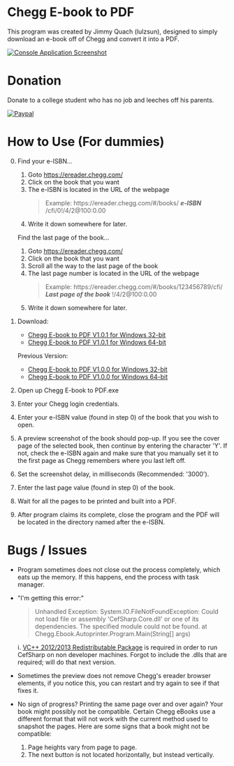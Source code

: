 # Chegg E-book to PDF
This program was created by Jimmy Quach (lulzsun), designed to simply download an e-book off of Chegg and convert it into a PDF.

[![Console Application Screenshot](http://i.imgur.com/IoUZt6K.png)](http://i.imgur.com/IoUZt6K.png)

# Donation
Donate to a college student who has no job and leeches off his parents.

[![Paypal](http://i.imgur.com/k53FXKP.gif)](https://www.paypal.me/jminquach)

# How to Use (For dummies)
0. Find your e-ISBN...
      1. Goto https://ereader.chegg.com/
      2. Click on the book that you want
      3. The e-ISBN is located in the URL of the webpage
          > Example: ht&#8203;tps://ereader.chegg.com/#/books/ ***e-ISBN*** /cfi/0!/4/2@100:0.00
      4. Write it down somewhere for later.
      
      Find the last page of the book...
      1. Goto https://ereader.chegg.com/
      2. Click on the book that you want
      3. Scroll all the way to the last page of the book
      4. The last page number is located in the URL of the webpage
          > Example: ht&#8203;tps://ereader.chegg.com/#/books/123456789/cfi/ ***Last page of the book*** !/4/2@100:0.00
      5. Write it down somewhere for later.
          
1. Download:
      * [Chegg E-book to PDF V1.0.1 for Windows 32-bit](https://mega.nz/#!cQZTTawD!eDybvAQo77LvpegHe10Kb_VYN0GBl1orLp7XRx5IzM8)
      * [Chegg E-book to PDF V1.0.1 for Windows 64-bit](https://mega.nz/#!VMR3hTQD!1SRtSzBL7azvIaH5yT3OMkZDKgeEOay5YE91qVFWcJI)
      
      Previous Version:
      * [Chegg E-book to PDF V1.0.0 for Windows 32-bit](https://mega.nz/#!UFBVFTbR!bEJvxqprOqc1i33ra9YRkDP01cCzvcAiOai2hdYClew)
      * [Chegg E-book to PDF V1.0.0 for Windows 64-bit](https://mega.nz/#!dE4hERrA!lmboUR538eI-aJsOPQGmOoO6bzB892XyolWXhDqAYrA)
      
2. Open up Chegg E-book to PDF.exe

3. Enter your Chegg login credentials.

4. Enter your e-ISBN value (found in step 0) of the book that you wish to open.
          
5. A preview screenshot of the book should pop-up. If you see the cover page of the selected book, then continue by entering the character 'Y'. If not, check the e-ISBN again and make sure that you manually set it to the first page as Chegg remembers where you last left off.

6. Set the screenshot delay, in milliseconds (Recommended: '3000').

7. Enter the last page value (found in step 0) of the book.
          
8. Wait for all the pages to be printed and built into a PDF.

9. After program claims its complete, close the program and the PDF will be located in the directory named after the e-ISBN.

# Bugs / Issues
* Program sometimes does not close out the process completely, which eats up the memory. If this happens, end the process with task manager.
* "I'm getting this error:"
     > Unhandled Exception: System.IO.FileNotFoundException: Could not load file or assembly 'CefSharp.Core.dll' or one of its dependencies. The specified module could not be found. at Chegg.Ebook.Autoprinter.Program.Main(String[] args)
     
     i. [VC++ 2012/2013 Redistributable Package](https://www.microsoft.com/en-us/download/details.aspx?id=40784) is required in order to run CefSharp on non developer machines. Forgot to include the .dlls that are required; will do that next version.
* Sometimes the preview does not remove Chegg's ereader browser elements, if you notice this, you can restart and try again to see if that fixes it.
* No sign of progress? Printing the same page over and over again? Your book might possibly not be compatible. Certain Chegg eBooks use a different format that will not work with the current method used to snapshot the pages. Here are some signs that a book might not be compatible:
     1. Page heights vary from page to page.
     2. The next button is not located horizontally, but instead vertically.
